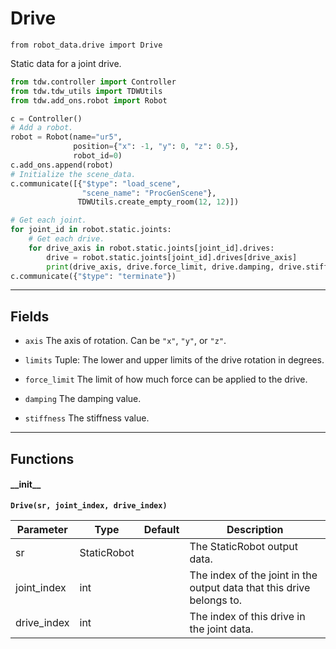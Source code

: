# Drive

`from robot_data.drive import Drive`

Static data for a joint drive.


```python
from tdw.controller import Controller
from tdw.tdw_utils import TDWUtils
from tdw.add_ons.robot import Robot

c = Controller()
# Add a robot.
robot = Robot(name="ur5",
              position={"x": -1, "y": 0, "z": 0.5},
              robot_id=0)
c.add_ons.append(robot)
# Initialize the scene_data.
c.communicate([{"$type": "load_scene",
                "scene_name": "ProcGenScene"},
               TDWUtils.create_empty_room(12, 12)])

# Get each joint.
for joint_id in robot.static.joints:
    # Get each drive.
    for drive_axis in robot.static.joints[joint_id].drives:
        drive = robot.static.joints[joint_id].drives[drive_axis]
        print(drive_axis, drive.force_limit, drive.damping, drive.stiffness)
c.communicate({"$type": "terminate"})
```

***

## Fields

- `axis` The axis of rotation. Can be `"x"`, `"y"`, or `"z"`.

- `limits` Tuple: The lower and upper limits of the drive rotation in degrees.

- `force_limit` The limit of how much force can be applied to the drive.

- `damping` The damping value.

- `stiffness` The stiffness value.

***

## Functions

#### \_\_init\_\_

**`Drive(sr, joint_index, drive_index)`**


| Parameter | Type | Default | Description |
| --- | --- | --- | --- |
| sr |  StaticRobot |  | The StaticRobot output data. |
| joint_index |  int |  | The index of the joint in the output data that this drive belongs to. |
| drive_index |  int |  | The index of this drive in the joint data. |

